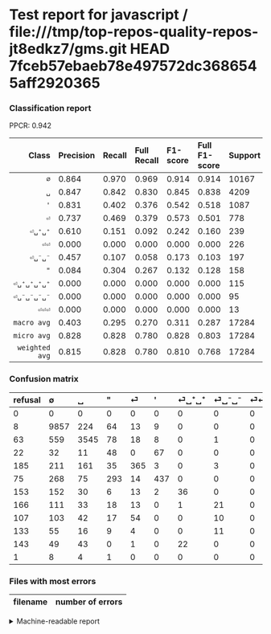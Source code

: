 # Test report for javascript / file:///tmp/top-repos-quality-repos-jt8edkz7/gms.git HEAD 7fceb57ebaeb78e497572dc3686545aff2920365

### Classification report

PPCR: 0.942

| Class | Precision | Recall | Full Recall | F1-score | Full F1-score | Support | Full Support | PPCR |
|------:|:----------|:-------|:------------|:---------|:---------|:--------|:-------------|:-----|
| `∅` | 0.864| 0.970| 0.969| 0.914| 0.914| 10167| 10175| 0.999 |
| `␣` | 0.847| 0.842| 0.830| 0.845| 0.838| 4209| 4272| 0.985 |
| `'` | 0.831| 0.402| 0.376| 0.542| 0.518| 1087| 1162| 0.935 |
| `⏎` | 0.737| 0.469| 0.379| 0.573| 0.501| 778| 963| 0.808 |
| `⏎␣⁺␣⁺` | 0.610| 0.151| 0.092| 0.242| 0.160| 239| 392| 0.610 |
| `⏎⏎` | 0.000| 0.000| 0.000| 0.000| 0.000| 226| 333| 0.679 |
| `⏎␣⁻␣⁻` | 0.457| 0.107| 0.058| 0.173| 0.103| 197| 363| 0.543 |
| `"` | 0.084| 0.304| 0.267| 0.132| 0.128| 158| 180| 0.878 |
| `⏎␣⁺␣⁺␣⁺␣⁺` | 0.000| 0.000| 0.000| 0.000| 0.000| 115| 258| 0.446 |
| `⏎␣⁻␣⁻␣⁻␣⁻` | 0.000| 0.000| 0.000| 0.000| 0.000| 95| 228| 0.417 |
| `⏎⏎⏎` | 0.000| 0.000| 0.000| 0.000| 0.000| 13| 14| 0.929 |
| `macro avg` | 0.403| 0.295| 0.270| 0.311| 0.287| 17284| 18340| 0.942 |
| `micro avg` | 0.828| 0.828| 0.780| 0.828| 0.803| 17284| 18340| 0.942 |
| `weighted avg` | 0.815| 0.828| 0.780| 0.810| 0.768| 17284| 18340| 0.942 |

### Confusion matrix

|refusal|  ∅| ␣| "| ⏎| '| ⏎␣⁺␣⁺| ⏎␣⁻␣⁻| ⏎⏎| ⏎␣⁻␣⁻␣⁻␣⁻| ⏎␣⁺␣⁺␣⁺␣⁺| ⏎⏎⏎| 
|:---|:---|:---|:---|:---|:---|:---|:---|:---|:---|:---|:---|
|0 |0 |0 |0 |0 |0 |0 |0 |0 |0 |0 |0 |
|8 |9857 |224 |64 |13 |9 |0 |0 |0 |0 |0 |0 |
|63 |559 |3545 |78 |18 |8 |0 |1 |0 |0 |0 |0 |
|22 |32 |11 |48 |0 |67 |0 |0 |0 |0 |0 |0 |
|185 |211 |161 |35 |365 |3 |0 |3 |0 |0 |0 |0 |
|75 |268 |75 |293 |14 |437 |0 |0 |0 |0 |0 |0 |
|153 |152 |30 |6 |13 |2 |36 |0 |0 |0 |0 |0 |
|166 |111 |33 |18 |13 |0 |1 |21 |0 |0 |0 |0 |
|107 |103 |42 |17 |54 |0 |0 |10 |0 |0 |0 |0 |
|133 |55 |16 |9 |4 |0 |0 |11 |0 |0 |0 |0 |
|143 |49 |43 |0 |1 |0 |22 |0 |0 |0 |0 |0 |
|1 |8 |4 |1 |0 |0 |0 |0 |0 |0 |0 |0 |

### Files with most errors

| filename | number of errors|
|:----:|:-----|

<details>
    <summary>Machine-readable report</summary>
```json
{
  "cl_report": {"\"": {"f1-score": 0.13204951856946354, "precision": 0.0843585237258348, "recall": 0.3037974683544304, "support": 158}, "\u0027": {"f1-score": 0.5418474891506511, "precision": 0.8307984790874525, "recall": 0.40202391904323825, "support": 1087}, "macro avg": {"f1-score": 0.3109470189861139, "precision": 0.40279703294940555, "recall": 0.2949046970566063, "support": 17284}, "micro avg": {"f1-score": 0.8278754917843092, "precision": 0.8278754917843092, "recall": 0.8278754917843092, "support": 17284}, "weighted avg": {"f1-score": 0.8096889222602123, "precision": 0.8145721016596397, "recall": 0.8278754917843092, "support": 17284}, "\u2205": {"f1-score": 0.9138698312627479, "precision": 0.8642700569925471, "recall": 0.9695091964197895, "support": 10167}, "\u23ce": {"f1-score": 0.5734485467399842, "precision": 0.7373737373737373, "recall": 0.4691516709511568, "support": 778}, "\u23ce\u23ce": {"f1-score": 0.0, "precision": 0.0, "recall": 0.0, "support": 226}, "\u23ce\u23ce\u23ce": {"f1-score": 0.0, "precision": 0.0, "recall": 0.0, "support": 13}, "\u23ce\u2423\u207a\u2423\u207a": {"f1-score": 0.24161073825503357, "precision": 0.6101694915254238, "recall": 0.1506276150627615, "support": 239}, "\u23ce\u2423\u207a\u2423\u207a\u2423\u207a\u2423\u207a": {"f1-score": 0.0, "precision": 0.0, "recall": 0.0, "support": 115}, "\u23ce\u2423\u207b\u2423\u207b": {"f1-score": 0.1728395061728395, "precision": 0.45652173913043476, "recall": 0.1065989847715736, "support": 197}, "\u23ce\u2423\u207b\u2423\u207b\u2423\u207b\u2423\u207b": {"f1-score": 0.0, "precision": 0.0, "recall": 0.0, "support": 95}, "\u2423": {"f1-score": 0.844751578696533, "precision": 0.8472753346080306, "recall": 0.8422428130197196, "support": 4209}},
  "cl_report_full": {"\"": {"f1-score": 0.12817089452603472, "precision": 0.0843585237258348, "recall": 0.26666666666666666, "support": 180}, "\u0027": {"f1-score": 0.5177725118483412, "precision": 0.8307984790874525, "recall": 0.37607573149741824, "support": 1162}, "macro avg": {"f1-score": 0.287359358525574, "precision": 0.40279703294940555, "recall": 0.2700021165772155, "support": 18340}, "micro avg": {"f1-score": 0.8033348304513812, "precision": 0.8278754917843092, "recall": 0.7802071973827699, "support": 18340}, "weighted avg": {"f1-score": 0.7679286086156483, "precision": 0.7911164213406852, "recall": 0.7802071973827699, "support": 18340}, "\u2205": {"f1-score": 0.913531047265987, "precision": 0.8642700569925471, "recall": 0.9687469287469287, "support": 10175}, "\u23ce": {"f1-score": 0.5006858710562414, "precision": 0.7373737373737373, "recall": 0.3790238836967809, "support": 963}, "\u23ce\u23ce": {"f1-score": 0.0, "precision": 0.0, "recall": 0.0, "support": 333}, "\u23ce\u23ce\u23ce": {"f1-score": 0.0, "precision": 0.0, "recall": 0.0, "support": 14}, "\u23ce\u2423\u207a\u2423\u207a": {"f1-score": 0.15964523281596454, "precision": 0.6101694915254238, "recall": 0.09183673469387756, "support": 392}, "\u23ce\u2423\u207a\u2423\u207a\u2423\u207a\u2423\u207a": {"f1-score": 0.0, "precision": 0.0, "recall": 0.0, "support": 258}, "\u23ce\u2423\u207b\u2423\u207b": {"f1-score": 0.10268948655256724, "precision": 0.45652173913043476, "recall": 0.05785123966942149, "support": 363}, "\u23ce\u2423\u207b\u2423\u207b\u2423\u207b\u2423\u207b": {"f1-score": 0.0, "precision": 0.0, "recall": 0.0, "support": 228}, "\u2423": {"f1-score": 0.8384578997161779, "precision": 0.8472753346080306, "recall": 0.8298220973782772, "support": 4272}},
  "ppcr": 0.9424209378407852
}
```
</details>
